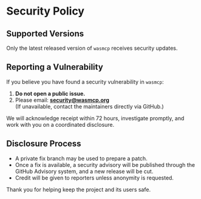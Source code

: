 # Security Policy

## Supported Versions
Only the latest released version of `wasmcp` receives security updates.

## Reporting a Vulnerability
If you believe you have found a security vulnerability in `wasmcp`:

1. **Do not open a public issue.**
2. Please email: **security@wasmcp.org**  
   (If unavailable, contact the maintainers directly via GitHub.)

We will acknowledge receipt within 72 hours, investigate promptly, and work
with you on a coordinated disclosure.

## Disclosure Process
- A private fix branch may be used to prepare a patch.  
- Once a fix is available, a security advisory will be published through the
  GitHub Advisory system, and a new release will be cut.  
- Credit will be given to reporters unless anonymity is requested.

Thank you for helping keep the project and its users safe.
